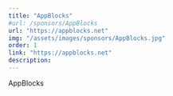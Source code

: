 ```yaml
---
title: "AppBlocks"
#url: /sponsors/AppBlocks
url: "https://appblocks.net"
img: "/assets/images/sponsors/AppBlocks.jpg"
order: 1
link: "https://appblocks.net"
description: 
---
```


AppBlocks